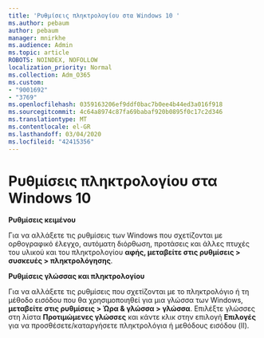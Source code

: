 ```yaml
---
title: 'Ρυθμίσεις πληκτρολογίου στα Windows 10 '
ms.author: pebaum
author: pebaum
manager: mnirkhe
ms.audience: Admin
ms.topic: article
ROBOTS: NOINDEX, NOFOLLOW
localization_priority: Normal
ms.collection: Adm_O365
ms.custom:
- "9001692"
- "3769"
ms.openlocfilehash: 0359163206ef9ddf0bac7b0ee4b44ed3a016f918
ms.sourcegitcommit: 4c64a8974c87fa69babaf920b0895f0c17c2d346
ms.translationtype: MT
ms.contentlocale: el-GR
ms.lasthandoff: 03/04/2020
ms.locfileid: "42415356"
---
```

# <a name="keyboard-settings-in-windows-10"></a>Ρυθμίσεις πληκτρολογίου στα Windows 10

**Ρυθμίσεις κειμένου**

Για να αλλάξετε τις ρυθμίσεις των Windows που σχετίζονται με ορθογραφικό έλεγχο, αυτόματη διόρθωση, προτάσεις και άλλες πτυχές του υλικού και του πληκτρολογίου **αφής, μεταβείτε στις ρυθμίσεις > συσκευές > πληκτρολόγησης**. 

**Ρυθμίσεις γλώσσας και πληκτρολογίου**

Για να αλλάξετε τις ρυθμίσεις που σχετίζονται με το πληκτρολόγιο ή τη μέθοδο εισόδου που θα χρησιμοποιηθεί για μια γλώσσα των Windows, **μεταβείτε στις ρυθμίσεις > Ώρα & γλώσσα > γλώσσα**. Επιλέξτε γλώσσες στη λίστα **Προτιμώμενες γλώσσες** και κάντε κλικ στην επιλογή **Επιλογές** για να προσθέσετε/καταργήσετε πληκτρολόγια ή μεθόδους εισόδου (II).
